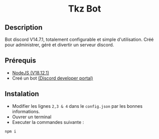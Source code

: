 <h1 align='center'>Tkz Bot</a></h1>

## Description

Bot discord V14.7.1, totalement configurable et simple d'utilisation. Créé pour administrer, géré et divertir un serveur discord.

## Prérequis

- <a href="https://nodejs.org/en/">NodeJS (V18.12.1)</a>
- Creé un bot <a href="https://discord.com/developers/applications">(Discord developer portal)</a>

## Instalation
- Modifier les lignes ```2,3 & 4``` dans le ```config.json``` par les bonnes informations.
- Ouvrer un terminal
- Executer la commandes suivante : 
```bat
npm i
```